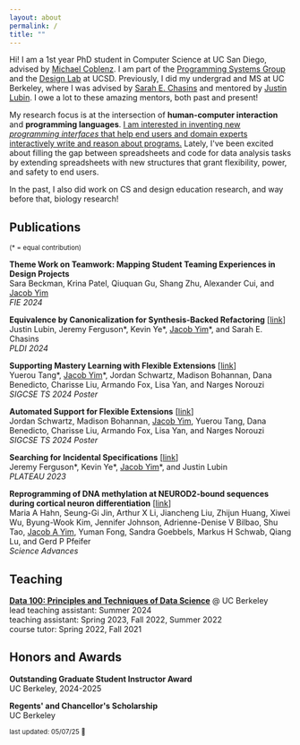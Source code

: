 ```yaml
---
layout: about
permalink: /
title: ""
---
```


Hi! I am a 1st year PhD student in Computer Science at UC San Diego, advised by [Michael Coblenz](https://cseweb.ucsd.edu/~mcoblenz/). I am part of the [Programming Systems Group](https://cseweb.ucsd.edu/groups/progsys/) and the [Design Lab](https://designlab.ucsd.edu/) at UCSD. Previously, I did my undergrad and MS at UC Berkeley, where I was advised by [Sarah E. Chasins](https://schasins.com/) and mentored by [Justin Lubin](https://jlubin.net/). I owe a lot to these amazing mentors, both past and present!

My research focus is at the intersection of **human-computer interaction** and **programming languages**. <ins>I am interested in inventing new *programming interfaces* that help end users and domain experts interactively write and reason about programs.</ins> Lately, I've been excited about filling the gap between spreadsheets and code for data analysis tasks by extending spreadsheets with new structures that grant flexibility, power, and safety to end users.

In the past, I also did work on CS and design education research, and way before that, biology research!

## Publications
<sup>(\* = equal contribution)</sup>

__Theme Work on Teamwork: Mapping Student Teaming Experiences in Design Projects__ \
Sara Beckman, Krina Patel, Qiuquan Gu, Shang Zhu, Alexander Cui, and <ins>Jacob Yim</ins> \
*FIE 2024*

__Equivalence by Canonicalization for Synthesis-Backed Refactoring__ [[link](https://doi.org/10.1145/3656453)] \
Justin Lubin, Jeremy Ferguson\*, Kevin Ye\*, <ins>Jacob Yim</ins>\*, and Sarah E. Chasins \
*PLDI 2024*

__Supporting Mastery Learning with Flexible Extensions__ [[link](https://doi.org/10.1145/3626253.3635615)] \
Yuerou Tang\*, <ins>Jacob Yim</ins>\*, Jordan Schwartz, Madison Bohannan, Dana Benedicto, Charisse Liu, Armando Fox, Lisa Yan, and Narges Norouzi \
*SIGCSE TS 2024 Poster*

__Automated Support for Flexible Extensions__ [[link](https://doi.org/10.1145/3626253.3635628)] \
Jordan Schwartz, Madison Bohannan, <ins>Jacob Yim</ins>, Yuerou Tang, Dana Benedicto, Charisse Liu, Armando Fox, Lisa Yan, and Narges Norouzi \
*SIGCSE TS 2024 Poster*

__Searching for Incidental Specifications__ [[link](https://doi.org/10.1184/R1/22277332.v1)] \
Jeremy Ferguson\*, Kevin Ye\*, <ins>Jacob Yim</ins>\*, and Justin Lubin \
*PLATEAU 2023*

__Reprogramming of DNA methylation at NEUROD2-bound sequences during cortical neuron differentiation__ [[link](https://doi.org/10.1126/sciadv.aax0080)] \
Maria A Hahn, Seung-Gi Jin, Arthur X Li, Jiancheng Liu, Zhijun Huang, Xiwei Wu, Byung-Wook Kim, Jennifer Johnson, Adrienne-Denise V Bilbao, Shu Tao, <ins>Jacob A Yim</ins>, Yuman Fong, Sandra Goebbels, Markus H Schwab, Qiang Lu, and Gerd P Pfeifer \
*Science Advances*

## Teaching
[__Data 100: Principles and Techniques of Data Science__](https://ds100.org) @ UC Berkeley \
lead teaching assistant: Summer 2024 \
teaching assistant: Spring 2023, Fall 2022, Summer 2022 \
course tutor: Spring 2022, Fall 2021

## Honors and Awards
__Outstanding Graduate Student Instructor Award__ \
UC Berkeley, 2024-2025

__Regents' and Chancellor's Scholarship__ \
UC Berkeley

<sup>last updated: 05/07/25 🌱</sup>